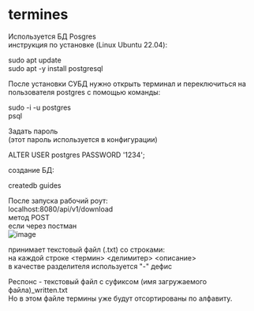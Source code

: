 # termines
Используется БД Posgres  
инструкция по установке (Linux Ubuntu 22.04):  
  
sudo apt update  
sudo apt -y install postgresql  
  
После установки СУБД нужно открыть терминал и переключиться на пользователя postgres с помощью команды:  
  
sudo -i -u postgres  
psql  
  
Задать пароль  
(этот пароль используется в конфигурации)  
  
ALTER USER postgres PASSWORD '1234';  

создание БД:  

createdb guides  

После запуска рабочий роут:  
localhost:8080/api/v1/download  
метод POST  
если через постман  
![image](https://github.com/MikhailPigolkin/termines/assets/36242761/2c12f2d0-326f-4040-8147-f5afb27663ee)

принимает текстовый файл (.txt) со строками:  
на каждой строке <термин> <делимитер> <описание>  
в качестве разделителя используется "-" дефис  
  
Респонс - текстовый файл с суфиксом (имя загружаемого файла)_written.txt  
Но в этом файле термины уже будут отсортированы по алфавиту.  

